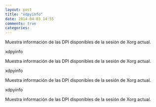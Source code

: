 ```yaml
---
layout: post
title: "xdpyinfo"
date: 2014-04-03 14:55
comments: true
categories: 
---
```

Muestra información de las DPI disponibles de la sesión de Xorg actual.

xdpyinfo

Muestra información de las DPI disponibles de la sesión de Xorg actual.

xdpyinfo

Muestra información de las DPI disponibles de la sesión de Xorg actual.

xdpyinfo

Muestra información de las DPI disponibles de la sesión de Xorg actual.

